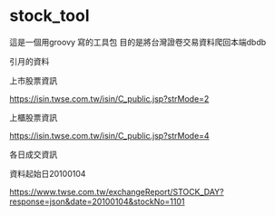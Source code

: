 # stock_tool
這是一個用groovy 寫的工具包
目的是將台灣證卷交易資料爬回本端dbdb 

引月的資料




上市股票資訊

https://isin.twse.com.tw/isin/C_public.jsp?strMode=2

上櫃股票資訊

https://isin.twse.com.tw/isin/C_public.jsp?strMode=4

各日成交資訊

資料起始日20100104

https://www.twse.com.tw/exchangeReport/STOCK_DAY?response=json&date=20100104&stockNo=1101
